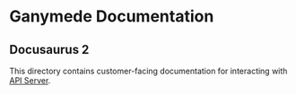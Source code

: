 # Ganymede Documentation

## Docusaurus 2

This directory contains customer-facing documentation for interacting with [API Server](https://github.com/Ganymede-Bio/api-server).

